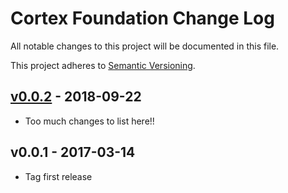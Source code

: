 # Cortex Foundation Change Log

All notable changes to this project will be documented in this file.

This project adheres to [Semantic Versioning](CONTRIBUTING.md).


## [v0.0.2] - 2018-09-22
- Too much changes to list here!!

## v0.0.1 - 2017-03-14
- Tag first release

[v0.0.2]: https://github.com/rinvex/cortex-pages/compare/v0.0.1...v0.0.2
